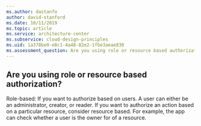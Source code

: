 ```yaml
---
ms.author: dastanfo
author: david-stanford
ms.date: 10/11/2019
ms.topic: article
ms.service: architecture-center
ms.subservice: cloud-design-principles
ms.uid: 1a378be0-e8c1-4a48-82e2-1fbe3aeae830
ms.assessment_question: Are you using role or resource based authorization?
---
```

## Are you using role or resource based authorization?

Role-based: If you want to authorize based on users. A user can either be an administrator, creator, or reader. If you want to authorize an action based on a particular resource, consider resource based. For example, the app can check whether a user is the owner for of a resource.
